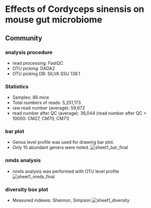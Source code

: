# Effects of Cordyceps sinensis on mouse gut microbiome
## Community
### analysis procedure
- read processing: FastQC
- OTU picking: DADA2
- OTU picking DB: SILVA SSU 138.1

### Statistics
- Samples: 88 mice
- Total numbers of reads: 5,251,173
- raw read number (average): 59,672
- read number after QC (average): 36,044 (read number after QC < 10000: CM27, CM70, CM71)

### bar plot
- Genus level profile was used for drawing bar plot.
- Only 10 abundant genera were noted.
![sheet1_bar_final](https://user-images.githubusercontent.com/119988478/206201402-6f7bddaa-9540-49dd-8e0d-48f9ff16f9ac.png)


### nmds analysis
- nmds analysis was performed with OTU level profile
![sheet1_nmds_final](https://user-images.githubusercontent.com/119988478/206220072-1a42d926-1c2d-4241-b829-27d7002393e7.png)



### diversity box plot
- Measured indexes: Shannon, Simpson
![sheet1_diversity](https://user-images.githubusercontent.com/119988478/206093761-0ba97b02-564e-4f65-9215-243f51538482.png)
